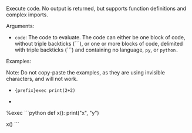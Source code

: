 Execute code. No output is returned, but supports function definitions and complex imports.

Arguments:
* `code`: The code to evaluate. The code can either be one block of code, without triple backticks (\`\`\`), or one or more blocks of code, delimited with triple backticks (\`\`\`) and containing no language, `py`, or `python.`

Examples:

Note: Do not copy-paste the examples, as they are using invisible characters, and will not work.

* `{prefix}exec print(2+2)`
* ```
%exec ``​`python
def x():
    print("x", "y")

x()
``​`
```
